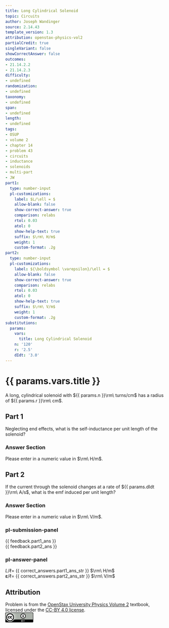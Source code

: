 ```yaml
---
title: Long Cylindrical Solenoid
topic: Circuits
author: Joseph Wandinger
source: 2.14.43
template_version: 1.3
attribution: openstax-physics-vol2
partialCredit: true
singleVariant: false
showCorrectAnswer: false
outcomes:
- 21.14.2.2
- 21.14.2.3
difficulty:
- undefined
randomization:
- undefined
taxonomy:
- undefined
span:
- undefined
length:
- undefined
tags:
- OSUP
- volume 2
- chapter 14
- problem 43
- circuits
- inductance
- solenoids
- multi-part
- JW
part1:
  type: number-input
  pl-customizations:
    label: $L/\ell = $
    allow-blank: false
    show-correct-answer: true
    comparison: relabs
    rtol: 0.03
    atol: 0
    show-help-text: true
    suffix: $\rm\ H/m$
    weight: 1
    custom-format: .2g
part2:
  type: number-input
  pl-customizations:
    label: ${\boldsymbol \varepsilon}/\ell = $
    allow-blank: false
    show-correct-answer: true
    comparison: relabs
    rtol: 0.03
    atol: 0
    show-help-text: true
    suffix: $\rm\ V/m$
    weight: 1
    custom-format: .2g
substitutions:
  params:
    vars:
      title: Long Cylindrical Solenoid
    n: '120'
    r: '2.5'
    dIdt: '3.0'
---
```

# {{ params.vars.title }}
A long, cylindrical solenoid with ${{ params.n }}\rm\ turns/cm$ has a radius of ${{ params.r }}\rm\ cm$.

## Part 1

Neglecting end effects, what is the self-inductance per unit length of the solenoid?

### Answer Section

Please enter in a numeric value in $\rm\ H/m$.

## Part 2

If the current through the solenoid changes at a rate of ${{ params.dIdt }}\rm\ A/s$, what is the emf induced per unit length?

### Answer Section

Please enter in a numeric value in $\rm\ V/m$.

### pl-submission-panel

{{ feedback.part1_ans }}<br>
{{ feedback.part2_ans }}

### pl-answer-panel

$L/\ell =$ {{ correct_answers.part1_ans_str }} $\rm\ H/m$<br>
${\boldsymbol \varepsilon}/{\ell} =$ {{ correct_answers.part2_ans_str }} $\rm\ V/m$

## Attribution

Problem is from the [OpenStax University Physics Volume 2](https://openstax.org/details/books/university-physics-volume-2) textbook, licensed under the [CC-BY 4.0 license](https://creativecommons.org/licenses/by/4.0/).<br>![Image representing the Creative Commons 4.0 BY license.](https://raw.githubusercontent.com/firasm/bits/master/by.png)